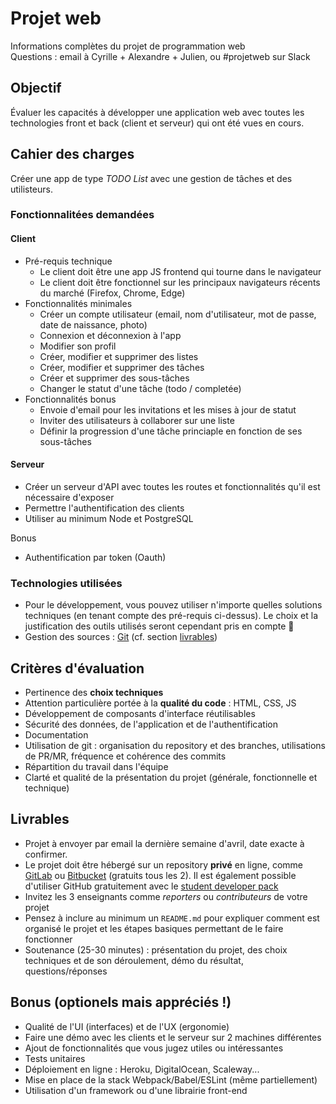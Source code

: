 # Projet web
Informations complètes du projet de programmation web  
Questions : email à Cyrille + Alexandre + Julien, ou #projetweb sur Slack

## Objectif
Évaluer les capacités à développer une application web avec toutes les technologies front
et back (client et serveur) qui ont été vues en cours.

## Cahier des charges
Créer une app de type _TODO List_ avec une gestion de tâches et des utilisteurs.

### Fonctionnalitées demandées
#### Client
- Pré-requis technique
  - Le client doit être une app JS frontend qui tourne dans le navigateur
  - Le client doit être fonctionnel sur les principaux navigateurs récents du marché
  (Firefox, Chrome, Edge) 
- Fonctionnalités minimales
  - Créer un compte utilisateur (email, nom d'utilisateur, mot de passe, date de naissance, photo)
  - Connexion et déconnexion à l'app
  - Modifier son profil
  - Créer, modifier et supprimer des listes
  - Créer, modifier et supprimer des tâches
  - Créer et supprimer des sous-tâches
  - Changer le statut d'une tâche (todo / completée)
- Fonctionnalités bonus
  - Envoie d'email pour les invitations et les mises à jour de statut
  - Inviter des utilisateurs à collaborer sur une liste
  - Définir la progression d'une tâche princiaple en fonction de ses sous-tâches

#### Serveur
- Créer un serveur d'API avec toutes les routes et fonctionnalités qu'il est nécessaire
d'exposer
- Permettre l'authentification des clients
- Utiliser au minimum Node et PostgreSQL

Bonus
- Authentification par token (Oauth)

### Technologies utilisées
- Pour le développement, vous pouvez utiliser n'importe quelles solutions techniques (en
tenant compte des pré-requis ci-dessus). Le choix et la justification des outils
utilisés seront cependant pris en compte :eyes:
- Gestion des sources : [Git](https://git-scm.com/) (cf. section [livrables](#livrables))

## Critères d'évaluation
- Pertinence des **choix techniques**
- Attention particulière portée à la **qualité du code** : HTML, CSS, JS
- Développement de composants d'interface réutilisables
- Sécurité des données, de l'application et de l'authentification
- Documentation
- Utilisation de git : organisation du repository et des branches, utilisations de PR/MR,
fréquence et cohérence des commits
- Répartition du travail dans l'équipe
- Clarté et qualité de la présentation du projet (générale, fonctionnelle et technique)

## Livrables
- Projet à envoyer par email la dernière semaine d'avril, date exacte à confirmer.
- Le projet doit être hébergé sur un repository **privé** en ligne, comme [GitLab](https://about.gitlab.com/) ou [Bitbucket](https://bitbucket.org/) (gratuits tous les 2). Il est également possible d'utiliser GitHub gratuitement avec le [student developer pack](https://education.github.com/pack)
- Invitez les 3 enseignants comme _reporters_ ou _contributeurs_ de votre projet
- Pensez à inclure au minimum un `README.md` pour expliquer comment est organisé le projet et les étapes basiques permettant de le faire fonctionner
- Soutenance (25-30 minutes) : présentation du projet, des choix techniques et de son déroulement, démo du résultat, questions/réponses

## Bonus (optionels mais appréciés !)
- Qualité de l'UI (interfaces) et de l'UX (ergonomie)
- Faire une démo avec les clients et le serveur sur 2 machines différentes
- Ajout de fonctionnalités que vous jugez utiles ou intéressantes
- Tests unitaires
- Déploiement en ligne : Heroku, DigitalOcean, Scaleway...
- Mise en place de la stack Webpack/Babel/ESLint (même partiellement)
- Utilisation d'un framework ou d'une librairie front-end
